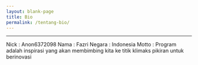 ```yaml
---
layout: blank-page
title: Bio
permalink: /tentang-bio/
---
```


---
Nick   : Anon6372098
Nama   : Fazri
Negara : Indonesia
Motto  : Program adalah inspirasi yang akan membimbing kita ke titik klimaks pikiran untuk berinovasi
